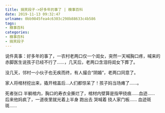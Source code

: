 ```yaml
---
title: 搞笑段子->好多年的事了 | 糗事百科
date: 2019-11-13 09:32:47
urlname: 0bb9845fea4c6303c298b88633c4b586
tags: 
- 糗事百科
categories:
- 糗事百科
- 搞笑段子
---
```

说件真事：好多年的事了，一农村老两口仅一个闺女，突然一天喊胸口疼，喊来的赤脚医生说孩子已经不行了……，几天后，老两口含泪将闺女下葬了。

没几天，邻村一小伙子也无疾而终，有人撮合“阴婚”，老两口同意了。

家人将棺材挖出来，撬开棺盖后…人们都惊呆了！孩子妈当场瘫了……。

死者张口 半躺棺内，胸口的寿衣全撕烂了，棺材内壁算是指甲挠痕……血迹…… 后来他妈疯了，一道夜里就光着上半身 跑出去 哭喊着 挠人家门板…… 血迹斑斑……


